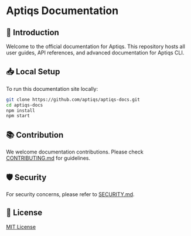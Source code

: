 
# Aptiqs Documentation

## 🚀 Introduction
Welcome to the official documentation for Aptiqs. This repository hosts all user guides, API references, and advanced documentation for Aptiqs CLI.

## 📥 Local Setup
To run this documentation site locally:
```bash
git clone https://github.com/aptiqs/aptiqs-docs.git
cd aptiqs-docs
npm install
npm start
```

## 📚 Contribution
We welcome documentation contributions. Please check [CONTRIBUTING.md](CONTRIBUTING.md) for guidelines.

## 🛡️ Security
For security concerns, please refer to [SECURITY.md](SECURITY.md).

## 📜 License
[MIT License](LICENSE.md)
